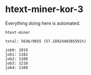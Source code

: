 # htext-miner-kor-3

Everything doing here is automated.

```
htext-miner

total: 5636/9855 (57.1892440385591%)

job0: 1019
job1: 1182
job2: 1108
job3: 1218
job4: 1109
```